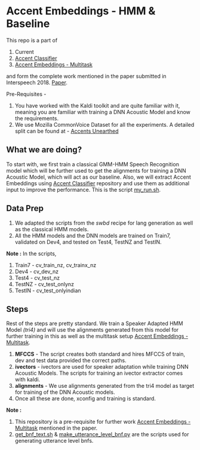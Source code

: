 # Accent Embeddings - HMM & Baseline
This repo is a part of
1. Current
2. [Accent Classifier](https://github.com/abhinavjain03/kaldi-accentrecognizer "AccentClassifier")
3. [Accent Embeddings - Multitask](https://github.com/abhinavjain03/kaldi-accentsmultitask "AE - MTL") 

and form the complete work mentioned in the paper submitted in Interspeech 2018. [Paper](https://www.isca-speech.org/archive/Interspeech_2018/abstracts/1864.html "IS1864").

Pre-Requisites - 
1. You have worked with the Kaldi toolkit and are quite familiar with it, meaning you are familiar with training a DNN Acoustic Model and know the requirements.
2. We use Mozilla CommonVoice Dataset for all the experiments. A detailed split can be found at - 
[Accents Unearthed](https://sites.google.com/view/accentsunearthed-dhvani/ "AccentsUnearthed")

## What we are doing?
To start with, we first train a classical GMM-HMM Speech Recognition model which will be further used to get the alignments for training a DNN Acoustic Model, which will act as our baseline. Also, we will extract Accent Embeddings using [Accent Classifier](https://github.com/abhinavjain03/kaldi-accentrecognizer "Accent Classifier") repository and use them as additional input to improve the performance. 
This is the script [my_run.sh](./my_run.sh).

## Data Prep
1. We adapted the scripts from the *swbd* recipe for lang generation as well as the classical HMM models.
2. All the HMM models and the DNN models are trained on Train7, validated on Dev4, and tested on Test4, TestNZ and TestIN.

**Note :** In the scripts,
1. Train7 - cv_train_nz, cv_trainx_nz
2. Dev4 - cv_dev_nz
3. Test4 - cv_test_nz
4. TestNZ - cv_test_onlynz
5. TestIN - cv_test_onlyindian

## Steps
Rest of the steps are pretty standard. We train a Speaker Adapted HMM Model *(tri4)* and will use the alignments generated from this model for further training in this as well as the multitask setup [Accent Embeddings - Multitask](https://github.com/abhinavjain03/kaldi-accentsmultitask "AE - MTL").
1. **MFCCS** - The script creates both standard and hires MFCCS of train, dev and test data provided the correct paths.
2. **ivectors** - ivectors are used for speaker adaptation while training DNN Acoustic Models. The scripts for training an ivector extractor comes with kaldi.
3. **alignments** - We use alignments generated from the tri4 model as target for training of the DNN Acoustic models.
4. Once all these are done, xconfig and training is standard.

**Note :** 
1. This repository is a pre-requisite for further work [Accent Embeddings - Multitask](https://github.com/abhinavjain03/kaldi-accentsmultitask "AE - MTL") mentioned in the paper.
2. [get_bnf_text.sh](./get_bnf_text.sh "get_bnf_text.sh") & [make_utterance_level_bnf.py](./make_utterance_level_bnf.py "make_utterance_level_bnf.py") are the scripts used for generating utterance level bnfs.
